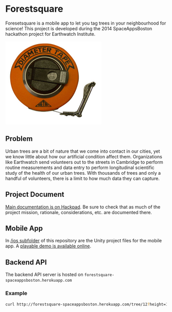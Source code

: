 # Forestsquare

Foresetsquare is a mobile app to let you tag trees in your neighbourhood for science! This project is developed during the 2014 SpaceAppsBoston hackathon project for Earthwatch Institute.

![diameter tape](images/tape.jpg)

## Problem

Urban trees are a bit of nature that we come into contact in our cities, yet we know little about how our artificial condition affect them.
Organizations like Earthwatch send volunteers out to the streets in Cambridge to perform routine measurements and data entry to perform longitudinal scientific study of the health of our urban trees.
With thousands of trees and only a handful of volunteers, there is a limit to how much data they can capture.

## Project Document

[Main documentation is on Hackpad](http://bit.ly/earthwatch-spaceappsboston2014). Be sure to check that as much of the project mission, rationale, considerations, etc. are documented there.

## Mobile App

In [/ios subfolder](/ios) of this repository are the Unity project files for the mobile app. A [playable demo is available online](http://testtubegames.com/forestSquare/forestSquare.html).

## Backend API

The backend API server is hosted on `forestsquare-spaceappsboston.herokuapp.com`

### Example

```sh
curl http://forestsquare-spaceappsboston.herokuapp.com/tree/12?height=100&radius=1&locationX=200&locationY=300&species=SomeTree
```

